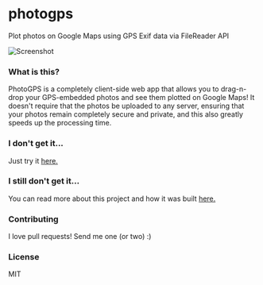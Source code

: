 photogps
========

Plot photos on Google Maps using GPS Exif data via FileReader API

![Screenshot][screenshot]

### What is this?

PhotoGPS is a completely client-side web app that allows you to drag-n-drop 
your GPS-embedded photos and see them plotted on Google Maps! It doesn't require
that the photos be uploaded to any server, ensuring that your photos remain completely
secure and private, and this also greatly speeds up the processing time.

### I don't get it...

Just try it [here.](http://le34.github.io/photogps/)

### I still don't get it...

You can read more about this project and how it was built [here.](http://ryanseys.com/blog/building-photogps/)

### Contributing

I love pull requests! Send me one (or two) :)

### License

MIT

[screenshot]: photogps.png
